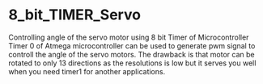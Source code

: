 # 8_bit_TIMER_Servo
Controlling angle of the servo motor using 8 bit Timer of Microcontroller
Timer 0 of Atmega microcontroller can be used to generate pwm signal to controll the angle of the servo motors. The drawback is that motor can be rotated to only 13 directions
as the resolutions is low but it serves you well when you need timer1 for another applications.

